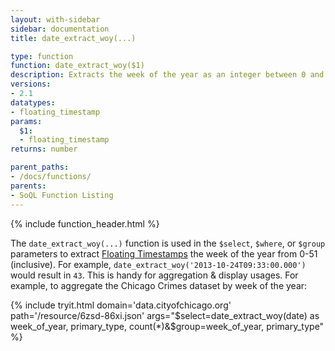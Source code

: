 ```yaml
---
layout: with-sidebar
sidebar: documentation
title: date_extract_woy(...)

type: function
function: date_extract_woy($1)
description: Extracts the week of the year as an integer between 0 and 51 (inclusive).
versions:
- 2.1
datatypes:
- floating_timestamp
params:
  $1:
  - floating_timestamp
returns: number

parent_paths: 
- /docs/functions/
parents: 
- SoQL Function Listing 
---
```


{% include function_header.html %}

The `date_extract_woy(...)` function is used in the `$select`, `$where`, or `$group` parameters to extract [Floating Timestamps](/docs/datatypes/number.html) the week of the year from 0-51 (inclusive). For example, `date_extract_woy('2013-10-24T09:33:00.000')` would result in `43`. This is handy for aggregation & display usages. For example, to aggregate the Chicago Crimes dataset by week of the year: 

{% include tryit.html domain='data.cityofchicago.org' path='/resource/6zsd-86xi.json' args="$select=date_extract_woy(date) as week_of_year, primary_type, count(*)&$group=week_of_year, primary_type" %}
